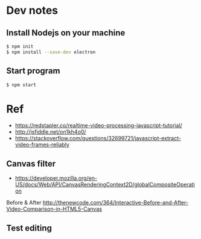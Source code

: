 
# Dev notes

## Install Nodejs on your machine

```bash
$ npm init
$ npm install --save-dev electron
```

## Start program

```bash
$ npm start
```

# Ref

- https://redstapler.co/realtime-video-processing-javascript-tutorial/
- http://jsfiddle.net/on1kh4o0/
- https://stackoverflow.com/questions/32699721/javascript-extract-video-frames-reliably

## Canvas filter
- https://developer.mozilla.org/en-US/docs/Web/API/CanvasRenderingContext2D/globalCompositeOperation

Before & After
http://thenewcode.com/364/Interactive-Before-and-After-Video-Comparison-in-HTML5-Canvas


## Test editing